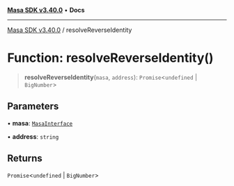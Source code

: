 [**Masa SDK v3.40.0**](../README.md) • **Docs**

***

[Masa SDK v3.40.0](../globals.md) / resolveReverseIdentity

# Function: resolveReverseIdentity()

> **resolveReverseIdentity**(`masa`, `address`): `Promise`\<`undefined` \| `BigNumber`\>

## Parameters

• **masa**: [`MasaInterface`](../interfaces/MasaInterface.md)

• **address**: `string`

## Returns

`Promise`\<`undefined` \| `BigNumber`\>
